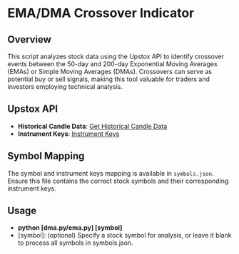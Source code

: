 # EMA/DMA Crossover Indicator

## Overview

This script analyzes stock data using the Upstox API to identify crossover events between the 50-day and 200-day Exponential Moving Averages (EMAs) or Simple Moving Averages (DMAs). Crossovers can serve as potential buy or sell signals, making this tool valuable for traders and investors employing technical analysis.

## Upstox API 

- **Historical Candle Data**: [Get Historical Candle Data](https://upstox.com/developer/api-documentation/get-historical-candle-data)
- **Instrument Keys**: [Instrument Keys](https://upstox.com/developer/api-documentation/instruments/)

## Symbol Mapping

The symbol and instrument keys mapping is available in `symbols.json`. Ensure this file contains the correct stock symbols and their corresponding instrument keys.

## Usage

- **python [dma.py/ema.py] [symbol]**
- [symbol]: (optional) Specify a stock symbol for analysis, or leave it blank to process all symbols in symbols.json.

